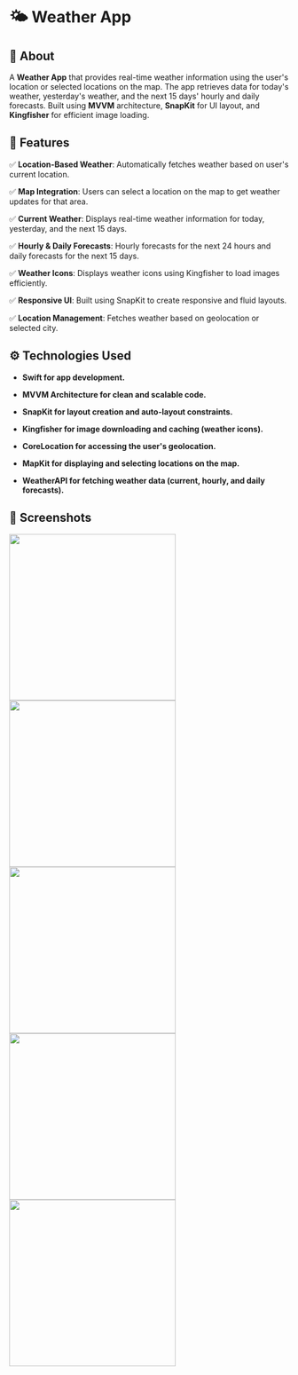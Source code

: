 # 🌤 Weather App

## 📜 About
A **Weather App** that provides real-time weather information using the user's location or selected locations on the map. The app retrieves data for today's weather, yesterday's weather, and the next 15 days' hourly and daily forecasts. Built using **MVVM** architecture, **SnapKit** for UI layout, and **Kingfisher** for efficient image loading.

## 🚀 Features
✅ **Location-Based Weather**: Automatically fetches weather based on user's current location.

✅ **Map Integration**: Users can select a location on the map to get weather updates for that area.

✅ **Current Weather**: Displays real-time weather information for today, yesterday, and the next 15 days.

✅ **Hourly & Daily Forecasts**: Hourly forecasts for the next 24 hours and daily forecasts for the next 15 days.

✅ **Weather Icons**: Displays weather icons using Kingfisher to load images efficiently.

✅ **Responsive UI**: Built using SnapKit to create responsive and fluid layouts.

✅ **Location Management**: Fetches weather based on geolocation or selected city.

## ⚙️ Technologies Used
- **Swift for app development.**

- **MVVM Architecture for clean and scalable code.**

- **SnapKit for layout creation and auto-layout constraints.**

- **Kingfisher for image downloading and caching (weather icons).**

- **CoreLocation for accessing the user's geolocation.**

- **MapKit for displaying and selecting locations on the map.**

- **WeatherAPI for fetching weather data (current, hourly, and daily forecasts).**
  
## 📸 Screenshots
<img src="https://github.com/user-attachments/assets/efa50d40-ca5f-4d68-88fc-d2bcb470f44c" width="300">
<img src="https://github.com/user-attachments/assets/bceaeefe-a24f-4d0a-9e1c-240becb67f01" width="300">
<img src="https://github.com/user-attachments/assets/3a7b9061-0f04-4591-9726-49cbdce09c9b" width="300">
<img src="https://github.com/user-attachments/assets/ac79452a-f42b-4a9a-bb53-01e19fb316a7" width="300">
<img src="https://github.com/user-attachments/assets/22a33f3b-0e1a-45b3-ab5f-cc9935336b74" width="300">
